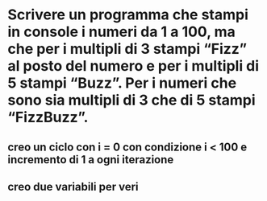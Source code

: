 # Scrivere un programma che stampi in console i numeri da 1 a 100, ma che per i multipli di 3 stampi “Fizz” al posto del numero e per i multipli di 5 stampi “Buzz”. Per i numeri che sono sia multipli di 3 che di 5 stampi “FizzBuzz”.
## creo un ciclo con i = 0 con condizione i < 100 e incremento di 1 a ogni iterazione
## creo due variabili per veri